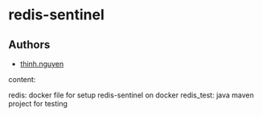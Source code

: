 # redis-sentinel

## **Authors**
- [thinh.nguyen](mailto:nvthinh1511@gmail.com)

content:

  redis: docker file for setup redis-sentinel on docker
  redis_test: java maven project for testing
